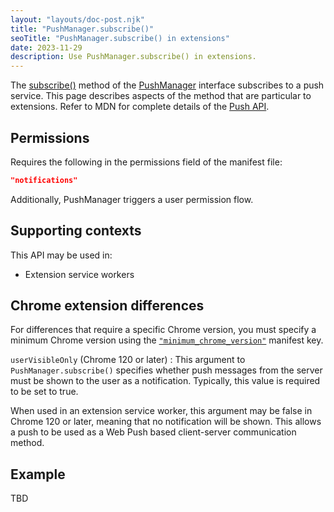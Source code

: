 ```yaml
---
layout: "layouts/doc-post.njk"
title: "PushManager.subscribe()"
seoTitle: "PushManager.subscribe() in extensions"
date: 2023-11-29
description: Use PushManager.subscribe() in extensions.
---
```


The [subscribe()](https://developer.mozilla.org/docs/Web/API/PushManager/subscribe) method of the [PushManager](https://developer.mozilla.org/docs/Web/API/PushManager) interface subscribes to a push service. This page describes aspects of the method that are particular to extensions. Refer to MDN for complete details of the [Push API](https://developer.mozilla.org/docs/Web/API/Push_API).

## Permissions

Requires the following in the permissions field of the manifest file:

```json
"notifications"
```

Additionally, PushManager triggers a user permission flow.

## Supporting contexts

This API may be used in:

* Extension service workers

## Chrome extension differences

For differences that require a specific Chrome version, you must specify a minimum Chrome version using the [`"minimum_chrome_version"`](/docs/extensions/mv3/manifest/minimum_chrome_version/) manifest key.

`userVisibleOnly` (Chrome 120 or later)
: This argument to `PushManager.subscribe()` specifies whether push messages from the server must be shown to the user as a notification. Typically, this value is required to be set to true.

When used in an extension service worker, this argument may be false in Chrome 120 or later, meaning that no notification will be shown. This allows a push to be used as a Web Push based  client-server communication method.

## Example

TBD
